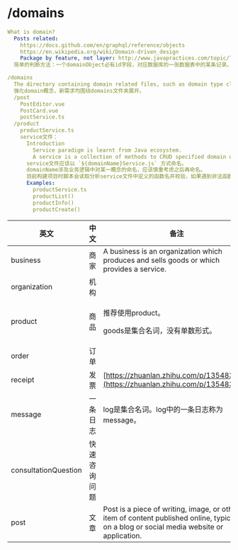 # /domains

```yaml
What is domain?
  Posts related:
    https://docs.github.com/en/graphql/reference/objects
    https://en.wikipedia.org/wiki/Domain-driven_design
    Package by feature, not layer: http://www.javapractices.com/topic/TopicAction.do?Id=205
  简单的判断方法：一个domainObject必有id字段，对应数据库的一张数据表中的某条记录。如果一个对象没有id，那么它大概率是附属于某一domainObject下的一个属性值。

/domains
  The directory containing domain related files, such as domain type class files and domain related components.
  强化domain概念，新需求均围绕domains文件夹展开。
  /post
    PostEditor.vue
    PostCard.vue
    postService.ts
  /product
    productService.ts
    service文件：
      Introduction
        Service paradigm is learnt from Java ecosystem.
        A service is a collection of methods to CRUD specified domain objects.
      service文件应该以 `${domainName}Service.js` 方式命名。
      domainName涉及业务逻辑中对某一概念的命名，应该慎重考虑之后再命名。
      目前构建项目时脚本会读取分析service文件中定义的函数名并校验，如果遇到非法函数名将抛出异常。
      Examples:
        productService.ts
        productList()
        productInfo()
        productCreate()
```

| 英文                   | 中文     | 备注                                                                                                                                        |
| -------------------- | ------ | ----------------------------------------------------------------------------------------------------------------------------------------- |
| business             | 商家     | A business is an organization which produces and sells goods or which provides a service.                                                 |
| organization         | 机构     |                                                                                                                                           |
| product              | 商品     | <p>推荐使用product。</p><p>goods是集合名词，没有单数形式。</p>                                                                                              |
| order                | 订单     |                                                                                                                                           |
| receipt              | 发票     | [https://zhuanlan.zhihu.com/p/135483316](https://zhuanlan.zhihu.com/p/135483316)                                                          |
| message              | 一条日志   | log是集合名词。log中的一条日志称为message。                                                                                                              |
| consultationQuestion | 快速咨询问题 |                                                                                                                                           |
| post                 | 文章     | Post is a piece of writing, image, or other item of content published online, typically on a blog or social media website or application. |

